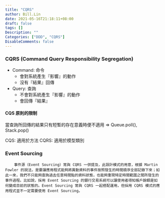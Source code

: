 ```yaml
---
title: "CQRS"
author: Bill.Lin
date: 2021-05-16T21:18:11+08:00
draft: false
tags: []
Description: ""
Categories: ["DDD", "CQRS"]
DisableComments: false
---
```



### CQRS  (Command Query Responsibility Segregation)

 - Command: 命令
    - 會對系統產生『影響』的動作
    - 沒有『結果』回傳
 - Query: 查詢
    - 不會對系統產生『影響』的動作
    - 會回傳『結果』

#### CQS 原則的限制
 
當查詢所回傳的結果只有短暫的存在意義時便不適用 => Queue.poll(), Stack.pop()

CQS: 適用於方法
CQRS: 適用於模型類別


### Event Sourcing

```
    事件源（Event Sourcing）常與 CQRS 一併提及，此設計模式的用意，根據 Martin Fowler 的說法，是要讓應用程式能夠將異動資料的事件按照發生的時間順序全部記錄下來；如此一來，我們不只能夠查詢過去任意時間點的資料狀態，也能夠重現特定時間範圍之間所發生的事件過程。比如說，採用 Event Sourcing 的銀行交易系統可以讓使用者得知帳戶餘額是如何變成目前的狀態的。Event Sourcing 常與 CQRS 一起搭配運用，但採用 CQRS 模式的應用程式並不一定需要使用 Event Sourcing。
```
